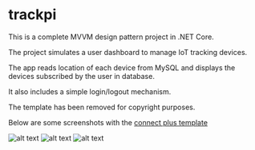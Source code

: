 # trackpi
This is a complete MVVM design pattern project in .NET Core.

The project simulates a user dashboard to manage IoT tracking devices. 

The app reads location of each device from MySQL and displays the devices subscribed by the user in database.

It also includes a simple login/logout mechanism.

The template has been removed for copyright purposes.

Below are some screenshots with the <a href="https://www.bootstrapdash.com/product/connect-plus-bootstrap-admin-template/#:~:text=Connect%20Plus%20admin%20is%20a,across%20different%20devices%20and%20browsers">connect plus template</a>

![alt text](https://github.com/billkoul/trackpi/blob/main/1.jpg?raw=true)
![alt text](https://github.com/billkoul/trackpi/blob/main/2.jpg?raw=true)
![alt text](https://github.com/billkoul/trackpi/blob/main/3.jpg?raw=true)
